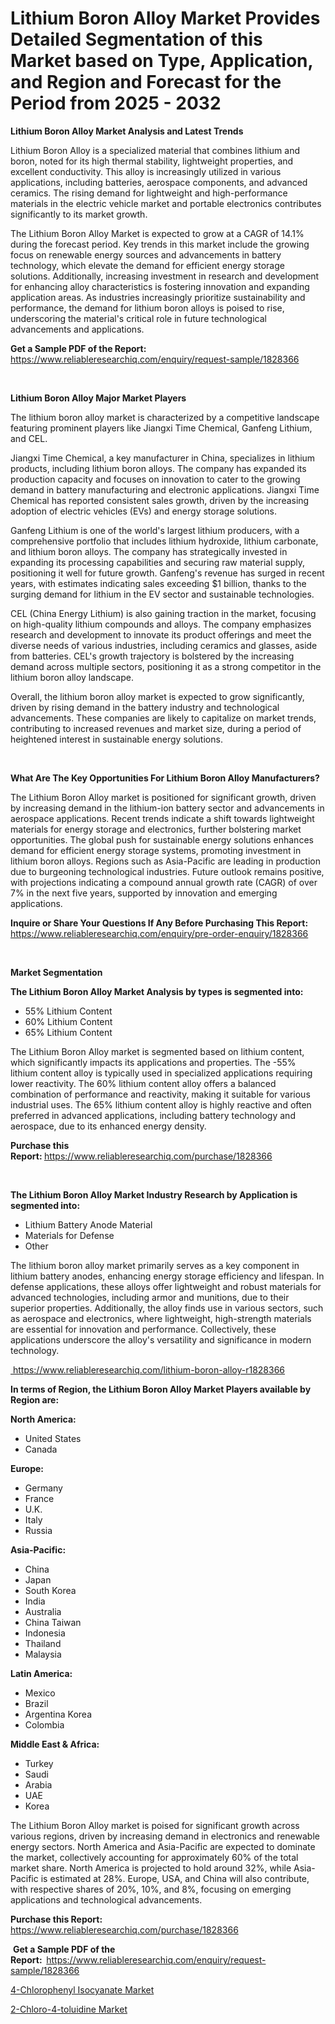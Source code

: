 <p><h1>Lithium Boron Alloy Market Provides Detailed Segmentation of this Market based on Type, Application, and Region and Forecast for the Period from 2025 - 2032</h1></p><p><strong>Lithium Boron Alloy Market Analysis and Latest Trends</strong></p>
<p><p>Lithium Boron Alloy is a specialized material that combines lithium and boron, noted for its high thermal stability, lightweight properties, and excellent conductivity. This alloy is increasingly utilized in various applications, including batteries, aerospace components, and advanced ceramics. The rising demand for lightweight and high-performance materials in the electric vehicle market and portable electronics contributes significantly to its market growth.</p><p>The Lithium Boron Alloy Market is expected to grow at a CAGR of 14.1% during the forecast period. Key trends in this market include the growing focus on renewable energy sources and advancements in battery technology, which elevate the demand for efficient energy storage solutions. Additionally, increasing investment in research and development for enhancing alloy characteristics is fostering innovation and expanding application areas. As industries increasingly prioritize sustainability and performance, the demand for lithium boron alloys is poised to rise, underscoring the material's critical role in future technological advancements and applications.</p></p>
<p><strong>Get a Sample PDF of the Report:&nbsp;</strong> <a href="https://www.reliableresearchiq.com/enquiry/request-sample/1828366?utm_campaign=1087&utm_medium=2&utm_source=Github&utm_content=ia&utm_term=03022025&utm_id=lithium-boron-alloy">https://www.reliableresearchiq.com/enquiry/request-sample/1828366</a></p>
<p>&nbsp;</p>
<p><strong>Lithium Boron Alloy Major Market Players</strong></p>
<p><p>The lithium boron alloy market is characterized by a competitive landscape featuring prominent players like Jiangxi Time Chemical, Ganfeng Lithium, and CEL. </p><p>Jiangxi Time Chemical, a key manufacturer in China, specializes in lithium products, including lithium boron alloys. The company has expanded its production capacity and focuses on innovation to cater to the growing demand in battery manufacturing and electronic applications. Jiangxi Time Chemical has reported consistent sales growth, driven by the increasing adoption of electric vehicles (EVs) and energy storage solutions.</p><p>Ganfeng Lithium is one of the world's largest lithium producers, with a comprehensive portfolio that includes lithium hydroxide, lithium carbonate, and lithium boron alloys. The company has strategically invested in expanding its processing capabilities and securing raw material supply, positioning it well for future growth. Ganfeng's revenue has surged in recent years, with estimates indicating sales exceeding $1 billion, thanks to the surging demand for lithium in the EV sector and sustainable technologies.</p><p>CEL (China Energy Lithium) is also gaining traction in the market, focusing on high-quality lithium compounds and alloys. The company emphasizes research and development to innovate its product offerings and meet the diverse needs of various industries, including ceramics and glasses, aside from batteries. CEL's growth trajectory is bolstered by the increasing demand across multiple sectors, positioning it as a strong competitor in the lithium boron alloy landscape.</p><p>Overall, the lithium boron alloy market is expected to grow significantly, driven by rising demand in the battery industry and technological advancements. These companies are likely to capitalize on market trends, contributing to increased revenues and market size, during a period of heightened interest in sustainable energy solutions.</p></p>
<p>&nbsp;</p>
<p><strong>What Are The Key Opportunities For Lithium Boron Alloy Manufacturers?</strong></p>
<p><p>The Lithium Boron Alloy market is positioned for significant growth, driven by increasing demand in the lithium-ion battery sector and advancements in aerospace applications. Recent trends indicate a shift towards lightweight materials for energy storage and electronics, further bolstering market opportunities. The global push for sustainable energy solutions enhances demand for efficient energy storage systems, promoting investment in lithium boron alloys. Regions such as Asia-Pacific are leading in production due to burgeoning technological industries. Future outlook remains positive, with projections indicating a compound annual growth rate (CAGR) of over 7% in the next five years, supported by innovation and emerging applications.</p></p>
<p><strong>Inquire or Share Your Questions If Any Before Purchasing This Report:</strong> <a href="https://www.reliableresearchiq.com/enquiry/pre-order-enquiry/1828366?utm_campaign=1087&utm_medium=2&utm_source=Github&utm_content=ia&utm_term=03022025&utm_id=lithium-boron-alloy">https://www.reliableresearchiq.com/enquiry/pre-order-enquiry/1828366</a></p>
<p>&nbsp;</p>
<p><strong>Market Segmentation</strong></p>
<p><strong>The Lithium Boron Alloy Market Analysis by types is segmented into:</strong></p>
<p><ul><li>55% Lithium Content</li><li>60% Lithium Content</li><li>65% Lithium Content</li></ul></p>
<p><p>The Lithium Boron Alloy market is segmented based on lithium content, which significantly impacts its applications and properties. The -55% lithium content alloy is typically used in specialized applications requiring lower reactivity. The 60% lithium content alloy offers a balanced combination of performance and reactivity, making it suitable for various industrial uses. The 65% lithium content alloy is highly reactive and often preferred in advanced applications, including battery technology and aerospace, due to its enhanced energy density.</p></p>
<p><strong>Purchase this Report:&nbsp;</strong><a href="https://www.reliableresearchiq.com/purchase/1828366?utm_campaign=1087&utm_medium=2&utm_source=Github&utm_content=ia&utm_term=03022025&utm_id=lithium-boron-alloy">https://www.reliableresearchiq.com/purchase/1828366</a></p>
<p>&nbsp;</p>
<p><strong>The Lithium Boron Alloy Market Industry Research by Application is segmented into:</strong></p>
<p><ul><li>Lithium Battery Anode Material</li><li>Materials for Defense</li><li>Other</li></ul></p>
<p><p>The lithium boron alloy market primarily serves as a key component in lithium battery anodes, enhancing energy storage efficiency and lifespan. In defense applications, these alloys offer lightweight and robust materials for advanced technologies, including armor and munitions, due to their superior properties. Additionally, the alloy finds use in various sectors, such as aerospace and electronics, where lightweight, high-strength materials are essential for innovation and performance. Collectively, these applications underscore the alloy's versatility and significance in modern technology.</p></p>
<p><a href="https://www.reliableresearchiq.com/lithium-boron-alloy-r1828366?utm_campaign=1087&utm_medium=2&utm_source=Github&utm_content=ia&utm_term=03022025&utm_id=lithium-boron-alloy">&nbsp;https://www.reliableresearchiq.com/lithium-boron-alloy-r1828366</a></p>
<p><strong>In terms of Region, the Lithium Boron Alloy Market Players available by Region are:</strong></p>
<p>
    <p> <strong> North America: </strong>
        <ul>
            <li>United States</li>
            <li>Canada</li>
        </ul>
        </p> 
    <p> <strong> Europe: </strong>
        <ul>
            <li>Germany</li>
            <li>France</li>
            <li>U.K.</li>
            <li>Italy</li>
            <li>Russia</li>
        </ul>
        </p> 
    <p> <strong> Asia-Pacific: </strong>
        <ul>
            <li>China</li>
            <li>Japan</li>
            <li>South Korea</li>
            <li>India</li>
            <li>Australia</li>
            <li>China Taiwan</li>
            <li>Indonesia</li>
            <li>Thailand</li>
            <li>Malaysia</li>
        </ul>
        </p> 
    <p> <strong> Latin America: </strong>
        <ul>
            <li>Mexico</li>
            <li>Brazil</li>
            <li>Argentina Korea</li>
            <li>Colombia</li>
        </ul>
        </p> 
    <p> <strong> Middle East & Africa: </strong>
        <ul>
            <li>Turkey</li>
            <li>Saudi</li>
            <li>Arabia</li>
            <li>UAE</li>
            <li>Korea</li>
        </ul>
    </p>
    </p>
<p><p>The Lithium Boron Alloy market is poised for significant growth across various regions, driven by increasing demand in electronics and renewable energy sectors. North America and Asia-Pacific are expected to dominate the market, collectively accounting for approximately 60% of the total market share. North America is projected to hold around 32%, while Asia-Pacific is estimated at 28%. Europe, USA, and China will also contribute, with respective shares of 20%, 10%, and 8%, focusing on emerging applications and technological advancements.</p></p>
<p><strong>Purchase this Report: </strong><a href="https://www.reliableresearchiq.com/purchase/1828366?utm_campaign=1087&utm_medium=2&utm_source=Github&utm_content=ia&utm_term=03022025&utm_id=lithium-boron-alloy">https://www.reliableresearchiq.com/purchase/1828366</a></p>
<p>&nbsp;<strong>Get a Sample PDF of the Report:&nbsp;&nbsp;</strong><a href="https://www.reliableresearchiq.com/enquiry/request-sample/1828366?utm_campaign=1087&utm_medium=2&utm_source=Github&utm_content=ia&utm_term=03022025&utm_id=lithium-boron-alloy">https://www.reliableresearchiq.com/enquiry/request-sample/1828366</a></p>
<p><strong></strong></p>
<p><p><a href="https://github.com/rrapajecundi/Market-Research-Report-List-1/blob/main/4-chlorophenyl-isocyanate-market.md?utm_campaign=1087&utm_medium=2&utm_source=Github&utm_content=ia&utm_term=03022025&utm_id=lithium-boron-alloy">4-Chlorophenyl Isocyanate Market</a></p><p><a href="https://github.com/miottaredlin79/Market-Research-Report-List-1/blob/main/2-chloro-4-toluidine-market.md?utm_campaign=1087&utm_medium=2&utm_source=Github&utm_content=ia&utm_term=03022025&utm_id=lithium-boron-alloy">2-Chloro-4-toluidine Market</a></p></p>